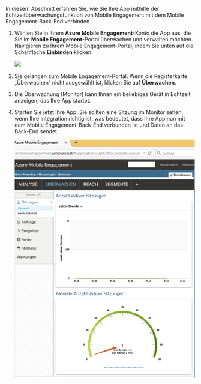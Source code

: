 In diesem Abschnitt erfahren Sie, wie Sie Ihre App mithilfe der Echtzeitüberwachungsfunktion von Mobile Engagement mit dem Mobile Engagement-Back-End verbinden. 

1. Wählen Sie in Ihrem **Azure Mobile Engagement**-Konto die App aus, die Sie im **Mobile Engagement**-Portal überwachen und verwalten möchten. Navigieren zu Ihrem Mobile Engagement-Portal, indem Sie unten auf die Schaltfläche **Einbinden** klicken. 
   
     ![](./media/mobile-engagement-create-app-in-portal-new/engage-button.png)
2. Sie gelangen zum Mobile Engagement-Portal. Wenn die Registerkarte „Überwachen“ nicht ausgewählt ist, klicken Sie auf **Überwachen**.
3. Die Überwachung (Monitor) kann Ihnen ein beliebiges Gerät in Echtzeit anzeigen, das Ihre App startet.
4. Starten Sie jetzt Ihre App. Sie sollten eine Sitzung im Monitor sehen, wenn Ihre Integration richtig ist, was bedeutet, dass Ihre App nun mit dem Mobile Engagement-Back-End verbunden ist und Daten an das Back-End sendet.  
   
     ![](./media/mobile-engagement-connect-app-with-monitor/monitor.png)

